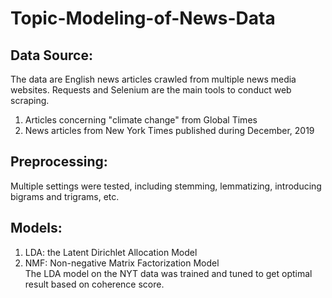 # Topic-Modeling-of-News-Data
## Data Source:
The data are English news articles crawled from multiple news media websites. Requests and Selenium are the main tools to conduct web scraping.  
1. Articles concerning "climate change" from Global Times  
2. News articles from New York Times published during December, 2019
## Preprocessing:
Multiple settings were tested, including stemming, lemmatizing, introducing bigrams and trigrams, etc.
## Models:
1. LDA: the Latent Dirichlet Allocation Model  
2. NMF: Non-negative Matrix Factorization Model  
The LDA model on the NYT data was trained and tuned to get optimal result based on coherence score.
